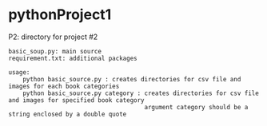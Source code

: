 # pythonProject1
P2: directory for project #2

    basic_soup.py: main source
    requirement.txt: additional packages
    
    usage:
        python basic_source.py : creates directories for csv file and images for each book categories
        python basic_source.py category : creates directories for csv file and images for specified book category
                                          argument category should be a string enclosed by a double quote
